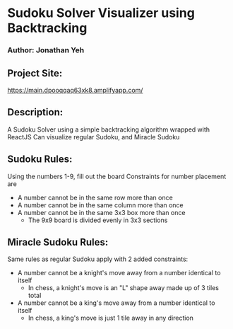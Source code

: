 # Sudoku Solver Visualizer using Backtracking
### Author: Jonathan Yeh

## Project Site:
https://main.dpooqqaq63xk8.amplifyapp.com/

## Description:
A Sudoku Solver using a simple backtracking algorithm wrapped with ReactJS
Can visualize regular Sudoku, and Miracle Sudoku

## Sudoku Rules:
Using the numbers 1-9, fill out the board
Constraints for number placement are
* A number cannot be in the same row more than once
* A number cannot be in the same column more than once
* A number cannot be in the same 3x3 box more than once
  * The 9x9 board is divided evenly in 3x3 sections

## Miracle Sudoku Rules:
Same rules as regular Sudoku apply with 2 added constraints:
* A number cannot be a knight's move away from a number identical to itself
  * In chess, a knight's move is an "L" shape away made up of 3 tiles total
* A number cannot be a king's move away from a number identical to itself
  * In chess, a king's move is just 1 tile away in any direction
